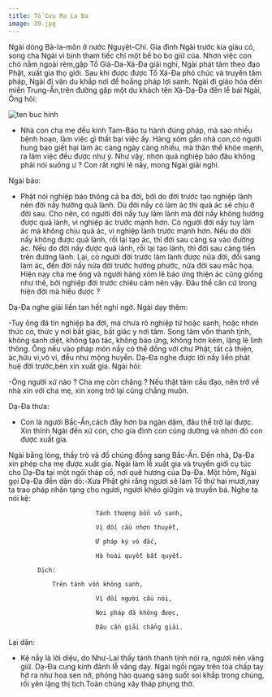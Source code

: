 ```yaml
---
title: Tổ Cưu Ma La Đa
image: 39.jpg
---
```


Ngài dòng Bà-la-môn ở nước Nguyệt-Chí. Gia đình Ngài trước kia giàu có, song cha Ngài vì bịnh tham tiếc chỉ một bề bo bo giữ của. Nhơn việc con chó nằm ngoài rèm,gặp Tổ Già-Da-Xá-Đa giải nghi, Ngài phát tâm theo đạo Phật, xuất gia thọ giới. Sau khi được được Tố Xá-Đa phó chúc và truyền tâm pháp, Ngài đi vân du khắp nơi để hoằng pháp lợi sanh. Ngài đi giáo hóa đến miền Trung-Ấn,trên đường gặp một du khách tên Xà-Dạ-Đa đến lễ bái Ngài, Ông hỏi:

![ten buc hinh](http://chuahoiphuoc.net/wp-content/uploads/2014/04/191.jpg "ten buc hinh")

- Nhà con cha mẹ đều kính Tam-Bảo tu hành đúng pháp, mà sao nhiều bệnh hoạn, làm việc gì thất bại việc ấy. Hàng xóm gần nhà con,có người hung bạo giết hại làm ác càng ngày càng nhiều, mà thân thể khỏe mạnh, ra làm việc đều được như ý. Như vậy, nhơn quả nghiệp báo đâu không phải nói suông ư ? Con rất nghi lẽ nầy, mong Ngài giải nghi.

Ngài bảo:

- Phật nói nghiệp báo thông cả ba đời, bởi do đời trước tạo nghiệp lành nên đời nầy hưởng quả lành. Dù đời nầy có làm ác thì quả ác sẽ chịu ở đời sau. Cho nên, có người đời nầy tuy làm lành mà đời nầy không hưởng được quả lành, vì nghiệp ác trước mạnh hơn. Có người đời nầy tuy làm ác mà không chịu quả ác, vì nghiệp lành trước mạnh hơn. Nếu do đời nầy không được quả lành, rồi lại tạo ác, thì đời sau càng sa vào đường ác. Nếu do đời nầy được quả lành, rồi lại tạo lành, thì đời sau càng tiến trên đường lành. Lại, có người đời trước làm lành được nửa đời, đổi sang làm ác, đến đời nầy nửa đời trước hưởng phước, nửa đời sau mắc họa. Hiện nay cha mẹ ông và người hàng xóm lẽ báo ứng thiện ác cũng giống như thế, bởi nghiệp đời trước chiêu cảm nên vậy. Đâu thể căn cứ trong hiện đời mà hiểu được ?

Dạ-Đa nghe giải liền tan hết nghi ngờ. Ngài dạy thêm:

-Tuy ông đã tin nghiệp ba đời, mà chưa rõ nghiệp từ hoặc sanh, hoặc nhơn thức có, thức y nơi bất giác, bất giác y nơi tâm. Song tâm vốn thanh tịnh, không sanh diệt, không tạo tác, không báo ứng, không hơn kém, lặng lẽ linh thông. Ông nếu vào pháp môn nầy có thể đồng với chư Phật, tất cả thiện, ác,hữu vi,vô vi, đều như mộng huyễn. Dạ-Đa nghe được lời nầy liền phát huệ đời trước,bèn xin xuất gia. Ngài hỏi:

-Ông người xứ nào ? Cha mẹ còn chăng ? Nếu thật tâm cầu đạo, nên trở về nhà xin với cha mẹ, xin xong trở lại cũng chẳng muộn.

Dạ-Đa thưa:

- Con là người Bắc-Ấn,cách đây hơn ba ngàn dặm, đâu thể trở lại được. Xin thỉnh Ngài đến xứ con, cho gia đình con cúng dường và nhơn đó con được xuất gia.

Ngài bằng lòng, thầy trò và đồ chúng đồng sang Bắc-Ấn. Đến nhà, Dạ-Đa xin phép cha mẹ được xuất gia. Ngài làm lễ xuất gia và truyền giới cụ túc cho Dạ-Đa tại một ngôi tháp cổ, nơi quê hương của Dạ-Đa. Một hôm, Ngài gọi Dạ-Đa đến dặn dò:-Xưa Phật ghi rằng ngươi sẽ làm Tổ thứ hai mươi,nay ta trao pháp nhãn tạng cho ngươi, ngươi khéo giữgìn và truyền bá. Nghe ta nói kệ:

                            Tánh thượng bổn vô sanh,

                            Vị đối cầu nhơn thuyết,

                            Ư pháp ký vô đắc,

                            Hà hoài quyết bất quyết.

            Dịch:
                            
			    Trên tánh vốn không sanh,

                            Vì đối người cầu nói,

                            Nơi pháp đã không được,

                            Đâu cần giải chẳng giải.

Lại dặn:

- Kệ nầy là lời diệu, do Như-Lai thấy tánh thanh tịnh nói ra, ngươi nên vâng giữ. Dạ-Đa cung kính đảnh lễ vâng dạy. Ngài ngồi ngay trên tòa chấp tay hở ra như hoa sen nở, phóng hào quang sáng suốt soi khắp trong chúng, rồi yên lặng thị tịch.Toàn chúng xây tháp phụng thờ.